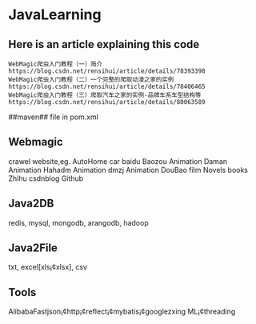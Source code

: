 # JavaLearning

## Here is an article explaining this code ##
    WebMagic爬虫入门教程（一）简介                                  https://blog.csdn.net/rensihui/article/details/78393398
    WebMagic爬虫入门教程（二）一个完整的爬取动漫之家的实例            https://blog.csdn.net/rensihui/article/details/78406465
    WebMagic爬虫入门教程（三）爬取汽车之家的实例-品牌车系车型结构等    https://blog.csdn.net/rensihui/article/details/80063589


##maven##
file in pom.xml

## Webmagic ##
crawel website,eg.
    AutoHome  car
    baidu
    Baozou    Animation
    Daman     Animation
    Hahadm    Animation
    dmzj      Animation
    DouBao    film
    Novels    books
    Zhihu
    csdnblog
    Github

## Java2DB ##
redis, mysql, mongodb, arangodb, hadoop

## Java2File ##
txt, excel[xls¡¢xlsx], csv

## Tools ##
AlibabaFastjson¡¢http¡¢reflect¡¢mybatis¡¢googlezxing
ML¡¢threading


